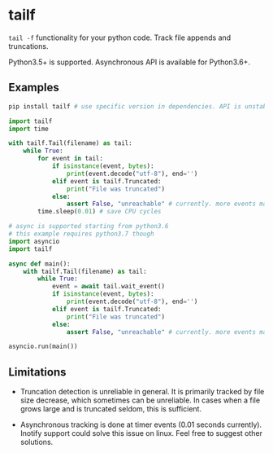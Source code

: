 tailf
=====

`tail -f` functionality for your python code. Track file appends and
truncations.

Python3.5+ is supported. Asynchronous API is available for Python3.6+.

Examples
--------

```sh
pip install tailf # use specific version in dependencies. API is unstable
```

```python
import tailf
import time

with tailf.Tail(filename) as tail:
    while True:
        for event in tail:
            if isinstance(event, bytes):
                print(event.decode("utf-8"), end='')
            elif event is tailf.Truncated:
                print("File was truncated")
            else:
                assert False, "unreachable" # currently. more events may be introduced later
        time.sleep(0.01) # save CPU cycles
```

```python
# async is supported starting from python3.6
# this example requires python3.7 though
import asyncio
import tailf

async def main():
    with tailf.Tail(filename) as tail:
        while True:
            event = await tail.wait_event()
            if isinstance(event, bytes):
                print(event.decode("utf-8"), end='')
            elif event is tailf.Truncated:
                print("File was truncated")
            else:
                assert False, "unreachable" # currently. more events may be introduced later

asyncio.run(main())
```

Limitations
-----------

* Truncation detection is unreliable in general. It is primarily tracked by
  file size decrease, which sometimes can be unreliable. In cases when a file
  grows large and is truncated seldom, this is sufficient.

* Asynchronous tracking is done at timer events (0.01 seconds currently).
  Inotify support could solve this issue on linux. Feel free to suggest other
  solutions.

